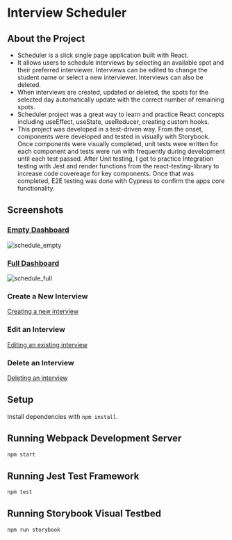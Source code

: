 # Interview Scheduler

## About the Project
- Scheduler is a slick single page application built with React. 
- It allows users to schedule interviews by selecting an available spot and their preferred interviewer. Interviews can be edited to change the student name or select a new interviewer. Interviews can also be deleted. 
- When interviews are created, updated or deleted, the spots for the selected day automatically update with the correct number of remaining spots.
- Scheduler project was a great way to learn and practice React concepts including useEffect, useState, useReducer, creating custom hooks. 
- This project was developed in a test-driven way. From the onset, components were developed and tested in visually with Storybook. Once components were visually completed, unit tests were written for each component and tests were run with frequently during development until each test passed. After Unit testing, I got to practice Integration testing with Jest and render functions from the react-testing-library to increase code covereage for key components. Once that was completed, E2E testing was done with Cypress to confirm the apps core functionality. 

## Screenshots
### [Empty Dashboard]()
![schedule_empty](https://user-images.githubusercontent.com/46451257/132634997-0727d212-fe0c-4b77-bb1b-2b956581b415.png)
### [Full Dashboard]()
![schedule_full](https://user-images.githubusercontent.com/46451257/132634796-e059b2a3-f48d-4e2c-a114-9af57d682ec2.png)

### Create a New Interview
[Creating a new interview](https://user-images.githubusercontent.com/46451257/132633241-67e4552f-1e7a-4cb4-b125-d0acb30c0101.mp4)

### Edit an Interview
[Editing an existing interview](https://user-images.githubusercontent.com/46451257/132633673-6b53a9f8-312d-4157-af76-a678eb36e311.mp4)


### Delete an Interview
[Deleting an interview](https://user-images.githubusercontent.com/46451257/132634721-d12b1da0-3269-460f-a27f-b5e8624dfe87.mp4)






## Setup

Install dependencies with `npm install`.

## Running Webpack Development Server

```sh
npm start
```

## Running Jest Test Framework

```sh
npm test
```

## Running Storybook Visual Testbed

```sh
npm run storybook
```
